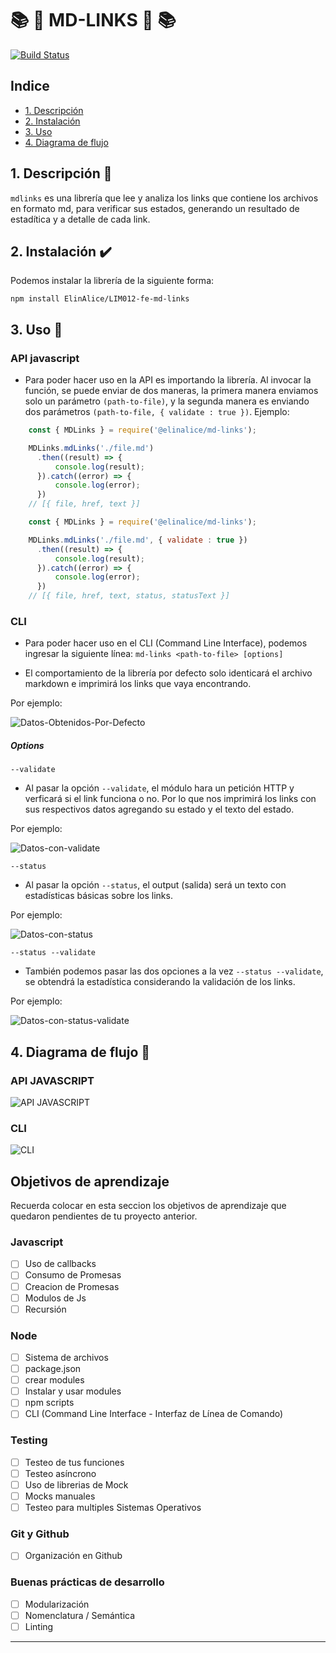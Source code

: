 # :books: :link:  MD-LINKS :link: :books:
[![Build Status](https://travis-ci.com/ElinAlice/LIM012-fe-md-links.svg?branch=master)](https://travis-ci.com/ElinAlice/LIM012-fe-md-links)

## Indice
* [1. Descripción](#1-descripción)
* [2. Instalación](#2-instalación)
* [3. Uso](#3-uso)
* [4. Diagrama de flujo](#4-diagrama-de-flujo)

## 1. Descripción :book:
  `mdlinks` es una librería que lee y analiza los links que contiene los archivos en formato md, para verificar sus estados, generando un resultado de estadítica y a detalle de cada link.
## 2. Instalación :heavy_check_mark:
Podemos instalar la librería de la siguiente forma:

`npm install ElinAlice/LIM012-fe-md-links`
## 3. Uso :pencil:
### API javascript
- Para poder hacer uso en la API es importando la librería. Al invocar la función, se puede enviar de dos maneras, la primera manera enviamos solo un parámetro `(path-to-file)`, y la segunda manera es enviando dos parámetros `(path-to-file, { validate : true })`.
Ejemplo:

``` javascript
    const { MDLinks } = require('@elinalice/md-links');

    MDLinks.mdLinks('./file.md')
      .then((result) => {
          console.log(result);
      }).catch((error) => {
          console.log(error);
      })
    // [{ file, href, text }]
```
``` javascript
    const { MDLinks } = require('@elinalice/md-links');

    MDLinks.mdLinks('./file.md', { validate : true })
      .then((result) => {
          console.log(result);
      }).catch((error) => {
          console.log(error);
      })
    // [{ file, href, text, status, statusText }]
```
### CLI
- Para poder hacer uso en el CLI (Command Line Interface), podemos ingresar la siguiente línea:
`md-links <path-to-file> [options]`
* El comportamiento de la librería por defecto solo identicará el archivo markdown e imprimirá los links que vaya encontrando.

Por ejemplo:


![Datos-Obtenidos-Por-Defecto](https://github.com/ElinAlice/LIM012-fe-md-links/blob/master/docs/img/mdLinkCLI.PNG?raw=true)

##### Options
`--validate`
* Al pasar la opción `--validate`, el módulo hara un petición HTTP y verficará si el link funciona o no. Por lo que nos imprimirá los links con sus respectivos datos agregando su estado y el texto del estado.

Por ejemplo:


![Datos-con-validate](https://github.com/ElinAlice/LIM012-fe-md-links/blob/master/docs/img/mdLinkValidate.PNG?raw=true)

`--status`
* Al pasar la opción `--status`, el output (salida) será un texto con estadísticas básicas sobre los links.

Por ejemplo:


![Datos-con-status](https://github.com/ElinAlice/LIM012-fe-md-links/blob/master/docs/img/mdLinkStatus.PNG?raw=true)

`--status --validate`
* También podemos pasar las dos opciones a la vez `--status --validate`, se obtendrá la estadística considerando la validación de los links.

Por ejemplo:


![Datos-con-status-validate](https://github.com/ElinAlice/LIM012-fe-md-links/blob/master/docs/img/mdLinkStatusValidate.PNG?raw=true)

## 4. Diagrama de flujo :twisted_rightwards_arrows:

### API JAVASCRIPT

![API JAVASCRIPT](https://github.com/ElinAlice/LIM012-fe-md-links/blob/master/docs/img/dfApiJavascript.png)

### CLI

![CLI](https://github.com/ElinAlice/LIM012-fe-md-links/blob/master/docs/img/dfCLI.png)



## Objetivos de aprendizaje

Recuerda colocar en esta seccion los objetivos de aprendizaje que quedaron
pendientes de tu proyecto anterior.

### Javascript
- [ ] Uso de callbacks
- [ ] Consumo de Promesas
- [ ] Creacion de Promesas
- [ ] Modulos de Js
- [ ] Recursión

### Node
- [ ] Sistema de archivos
- [ ] package.json
- [ ] crear modules
- [ ] Instalar y usar modules
- [ ] npm scripts
- [ ] CLI (Command Line Interface - Interfaz de Línea de Comando)

### Testing
- [ ] Testeo de tus funciones
- [ ] Testeo asíncrono
- [ ] Uso de librerias de Mock
- [ ] Mocks manuales
- [ ] Testeo para multiples Sistemas Operativos

### Git y Github
- [ ] Organización en Github

### Buenas prácticas de desarrollo
- [ ] Modularización
- [ ] Nomenclatura / Semántica
- [ ] Linting

***

